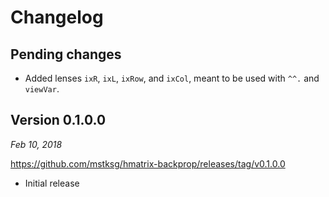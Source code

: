 Changelog
=========

Pending changes
---------------

*   Added lenses `ixR`, `ixL`, `ixRow`, and `ixCol`, meant to be used with
    `^^.` and `viewVar`.

Version 0.1.0.0
---------------

*Feb 10, 2018*

<https://github.com/mstksg/hmatrix-backprop/releases/tag/v0.1.0.0>

*   Initial release
